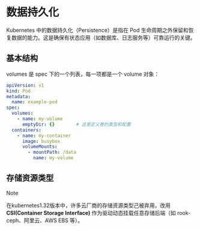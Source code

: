 # 数据持久化

Kubernetes 中的数据持久化（Persistence）是指在 Pod 生命周期之外保留和恢复数据的能力。这是确保有状态应用（如数据库、日志服务等）可靠运行的关键。

## 基本结构

volumes 是 spec 下的一个列表，每一项都是一个 volume 对象：

```yaml
apiVersion: v1
kind: Pod
metadata:
  name: example-pod
spec:
  volumes:
    - name: my-volume
      emptyDir: {}        # 这里定义卷的类型和配置
  containers:
    - name: my-container
      image: busybox
      volumeMounts:
        - mountPath: /data
          name: my-volume
```

## 存储资源类型

> [!NOTE]
> 在kubernetes1.32版本中，许多云厂商的存储资源类型己被弃用，改用 **CSI(Container Storage Interface)** 作为驱动动态挂载任意存储后端（如 rook-ceph、阿里云、AWS EBS 等）。